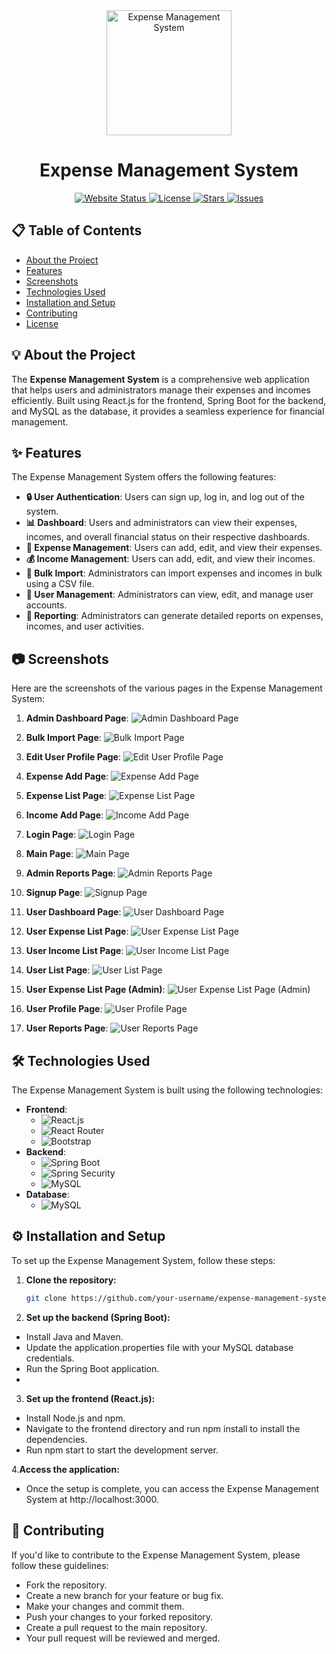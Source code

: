 <div align="center">
  <img src="prj_screenshots/logo.png" alt="Expense Management System" width="200">
  <h1>Expense Management System</h1>
</div>

<div align="center">
  <a href="https://expense-management-app1.netlify.app/">
    <img src="https://img.shields.io/website?url=https%3A%2F%2Fexpense-management-app1.netlify.app%2F" alt="Website Status">
  </a>
  <a href="https://github.com/your-username/expense-management-system/blob/main/LICENSE">
    <img src="https://img.shields.io/github/license/your-username/expense-management-system" alt="License">
  </a>
  <a href="https://github.com/your-username/expense-management-system/stargazers">
    <img src="https://img.shields.io/github/stars/your-username/expense-management-system" alt="Stars">
  </a>
  <a href="https://github.com/your-username/expense-management-system/issues">
    <img src="https://img.shields.io/github/issues/your-username/expense-management-system" alt="Issues">
  </a>
</div>

## 📋 Table of Contents
- [About the Project](#about-the-project)
- [Features](#features)
- [Screenshots](#screenshots)
- [Technologies Used](#technologies-used)
- [Installation and Setup](#installation-and-setup)
- [Contributing](#contributing)
- [License](#license)

## 💡 About the Project
The **Expense Management System** is a comprehensive web application that helps users and administrators manage their expenses and incomes efficiently. Built using React.js for the frontend, Spring Boot for the backend, and MySQL as the database, it provides a seamless experience for financial management.

## ✨ Features
The Expense Management System offers the following features:

- **🔒 User Authentication**: Users can sign up, log in, and log out of the system.
- **📊 Dashboard**: Users and administrators can view their expenses, incomes, and overall financial status on their respective dashboards.
- **💸 Expense Management**: Users can add, edit, and view their expenses.
- **💰 Income Management**: Users can add, edit, and view their incomes.
- **📂 Bulk Import**: Administrators can import expenses and incomes in bulk using a CSV file.
- **👥 User Management**: Administrators can view, edit, and manage user accounts.
- **📑 Reporting**: Administrators can generate detailed reports on expenses, incomes, and user activities.

## 📷 Screenshots
Here are the screenshots of the various pages in the Expense Management System:

1. **Admin Dashboard Page**:
   ![Admin Dashboard Page](prj_screenshots/Admin_Dashboard_page.png)

2. **Bulk Import Page**:
   ![Bulk Import Page](prj_screenshots/Bulk_import_page.png)

3. **Edit User Profile Page**:
   ![Edit User Profile Page](prj_screenshots/Edit_User_profile_page.png)

4. **Expense Add Page**:
   ![Expense Add Page](prj_screenshots/Expense_add_page.png)

5. **Expense List Page**:
   ![Expense List Page](prj_screenshots/Expense_List_Page.png)

6. **Income Add Page**:
   ![Income Add Page](prj_screenshots/Income_add_page.png)

7. **Login Page**:
   ![Login Page](prj_screenshots/Login_page.png)

8. **Main Page**:
   ![Main Page](prj_screenshots/Main_Page.png)

9. **Admin Reports Page**:
   ![Admin Reports Page](prj_screenshots/Admin_Reports_Page.png)

10. **Signup Page**:
    ![Signup Page](prj_screenshots/Signup_page.png)

11. **User Dashboard Page**:
    ![User Dashboard Page](prj_screenshots/User_Dashboard_page.png)

12. **User Expense List Page**:
    ![User Expense List Page](prj_screenshots/User_ExpenseList_page.png)

13. **User Income List Page**:
    ![User Income List Page](prj_screenshots/User_income-List_page.png)

14. **User List Page**:
    ![User List Page](prj_screenshots/User_list_Page.png)

15. **User Expense List Page (Admin)**:
    ![User Expense List Page (Admin)](prj_screenshots/UserExpense_list_page.png)

16. **User Profile Page**:
    ![User Profile Page](prj_screenshots/UserProfile_page.png)

17. **User Reports Page**:
    ![User Reports Page](prj_screenshots/UserReport_page.png)

## 🛠 Technologies Used
The Expense Management System is built using the following technologies:

- **Frontend**:
    - ![React.js](https://img.shields.io/badge/-React.js-61DAFB?logo=react&logoColor=white)
    - ![React Router](https://img.shields.io/badge/-React%20Router-CA4245?logo=react-router&logoColor=white)
    - ![Bootstrap](https://img.shields.io/badge/-Bootstrap-7952B3?logo=bootstrap&logoColor=white)
- **Backend**:
    - ![Spring Boot](https://img.shields.io/badge/-Spring%20Boot-6DB33F?logo=spring&logoColor=white)
    - ![Spring Security](https://img.shields.io/badge/-Spring%20Security-6DB33F?logo=spring&logoColor=white)
    - ![MySQL](https://img.shields.io/badge/-MySQL-4479A1?logo=mysql&logoColor=white)
- **Database**:
    - ![MySQL](https://img.shields.io/badge/-MySQL-4479A1?logo=mysql&logoColor=white)

## ⚙️ Installation and Setup
To set up the Expense Management System, follow these steps:

1. **Clone the repository:**
   ```bash
   git clone https://github.com/your-username/expense-management-system.git
2. **Set up the backend (Spring Boot):**

- Install Java and Maven.
- Update the application.properties file with your MySQL database credentials.
- Run the Spring Boot application.
- 
3. **Set up the frontend (React.js):**

- Install Node.js and npm.
- Navigate to the frontend directory and run npm install to install the dependencies.
- Run npm start to start the development server.

4.**Access the application:**

- Once the setup is complete, you can access the Expense Management System at http://localhost:3000.

## 🤝 Contributing

If you'd like to contribute to the Expense Management System, please follow these guidelines:

- Fork the repository.
- Create a new branch for your feature or bug fix.
- Make your changes and commit them.
- Push your changes to your forked repository.
- Create a pull request to the main repository.
- Your pull request will be reviewed and merged.
